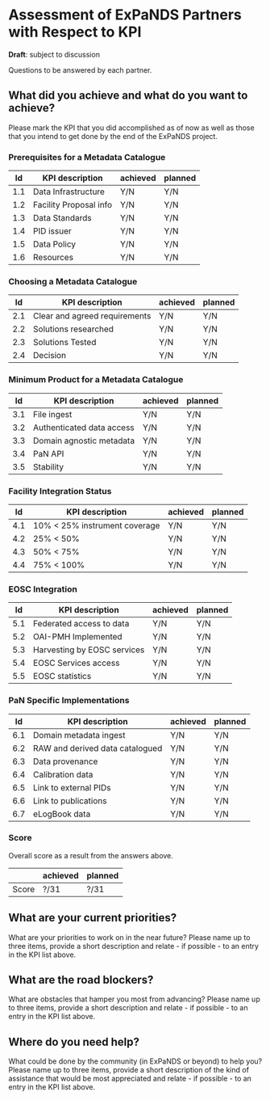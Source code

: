 # Assessment of ExPaNDS Partners with Respect to KPI

**Draft**: subject to discussion

Questions to be answered by each partner.

## What did you achieve and what do you want to achieve?

Please mark the KPI that you did accomplished as of now as well as
those that you intend to get done by the end of the ExPaNDS project.

### Prerequisites for a Metadata  Catalogue

| Id  | KPI description        | achieved | planned |
| --- | ---------------------- | -------- | ------- |
| 1.1 | Data Infrastructure    | Y/N      | Y/N     |
| 1.2 | Facility Proposal info | Y/N      | Y/N     |
| 1.3 | Data Standards         | Y/N      | Y/N     |
| 1.4 | PID issuer             | Y/N      | Y/N     |
| 1.5 | Data Policy            | Y/N      | Y/N     |
| 1.6 | Resources              | Y/N      | Y/N     |

### Choosing a Metadata Catalogue

| Id  | KPI description               | achieved | planned |
| --- | ----------------------------- | -------- | ------- |
| 2.1 | Clear and agreed requirements | Y/N      | Y/N     |
| 2.2 | Solutions researched          | Y/N      | Y/N     |
| 2.3 | Solutions Tested              | Y/N      | Y/N     |
| 2.4 | Decision                      | Y/N      | Y/N     |

### Minimum Product for a Metadata Catalogue

| Id  | KPI description           | achieved | planned |
| --- | ------------------------- | -------- | ------- |
| 3.1 | File ingest               | Y/N      | Y/N     |
| 3.2 | Authenticated data access | Y/N      | Y/N     |
| 3.3 | Domain agnostic metadata  | Y/N      | Y/N     |
| 3.4 | PaN API                   | Y/N      | Y/N     |
| 3.5 | Stability                 | Y/N      | Y/N     |

### Facility Integration Status

| Id  | KPI description               | achieved | planned |
| --- | ----------------------------- | -------- | ------- |
| 4.1 | 10% < 25% instrument coverage | Y/N      | Y/N     |
| 4.2 | 25% < 50%                     | Y/N      | Y/N     |
| 4.3 | 50% < 75%                     | Y/N      | Y/N     |
| 4.4 | 75% < 100%                    | Y/N      | Y/N     |

### EOSC Integration

| Id  | KPI description             | achieved | planned |
| --- | --------------------------- | -------- | ------- |
| 5.1 | Federated access to data    | Y/N      | Y/N     |
| 5.2 | OAI-PMH Implemented         | Y/N      | Y/N     |
| 5.3 | Harvesting by EOSC services | Y/N      | Y/N     |
| 5.4 | EOSC Services access        | Y/N      | Y/N     |
| 5.5 | EOSC statistics             | Y/N      | Y/N     |

### PaN Specific Implementations

| Id  | KPI description                 | achieved | planned |
| --- | --------------------------------| -------- | ------- |
| 6.1 | Domain metadata ingest          | Y/N      | Y/N     |
| 6.2 | RAW and derived data catalogued | Y/N      | Y/N     |
| 6.3 | Data provenance                 | Y/N      | Y/N     |
| 6.4 | Calibration data                | Y/N      | Y/N     |
| 6.5 | Link to external PIDs           | Y/N      | Y/N     |
| 6.6 | Link to publications            | Y/N      | Y/N     |
| 6.7 | eLogBook data                   | Y/N      | Y/N     |

### Score

Overall score as a result from the answers above.

|       | achieved | planned |
| ----- | -------- | ------- |
| Score | ?/31     | ?/31    |

## What are your current priorities?

What are your priorities to work on in the near future?  Please name
up to three items, provide a short description and relate - if
possible - to an entry in the KPI list above.

## What are the road blockers?

What are obstacles that hamper you most from advancing?  Please name
up to three items, provide a short description and relate - if
possible - to an entry in the KPI list above.

## Where do you need help?

What could be done by the community (in ExPaNDS or beyond) to help
you?  Please name up to three items, provide a short description of
the kind of assistance that would be most appreciated and relate - if
possible - to an entry in the KPI list above.
